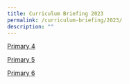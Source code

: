 ```yaml
---
title: Curriculum Briefing 2023
permalink: /curriculum-briefing/2023/
description: ""
---
```

[Primary 4](/curriculum-briefing/p4/)

[Primary 5](/curriculum-briefing/p5/)

[Primary 6](/curriculum-briefing/p6/)